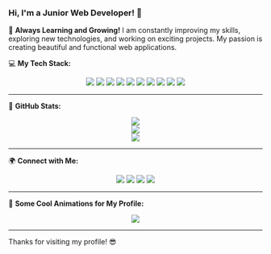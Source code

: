 ### Hi, I'm a Junior Web Developer! 👋

🚀 **Always Learning and Growing!** I am constantly improving my skills, exploring new technologies, and working on exciting projects. My passion is creating beautiful and functional web applications. 

💻 **My Tech Stack:**  
<p align="center">
  <img src="https://img.shields.io/badge/HTML5-%23E34F26.svg?style=for-the-badge&logo=html5&logoColor=white"/>
  <img src="https://img.shields.io/badge/CSS3-%231572B6.svg?style=for-the-badge&logo=css3&logoColor=white"/>
  <img src="https://img.shields.io/badge/JavaScript-%23F7DF1E.svg?style=for-the-badge&logo=javascript&logoColor=black"/>
  <img src="https://img.shields.io/badge/TypeScript-%23007ACC.svg?style=for-the-badge&logo=typescript&logoColor=white"/>
  <img src="https://img.shields.io/badge/Bootstrap-%237952B3.svg?style=for-the-badge&logo=bootstrap&logoColor=white"/>
  <img src="https://img.shields.io/badge/Sass-%23CC6699.svg?style=for-the-badge&logo=sass&logoColor=white"/>
  <img src="https://img.shields.io/badge/SCSS-%23CC6699.svg?style=for-the-badge&logo=sass&logoColor=white"/>
  <img src="https://img.shields.io/badge/React-%2361DAFB.svg?style=for-the-badge&logo=react&logoColor=black"/>
  <img src="https://img.shields.io/badge/Vite-%23646CFF.svg?style=for-the-badge&logo=vite&logoColor=white"/>
  <img src="https://img.shields.io/badge/Python-%233776AB.svg?style=for-the-badge&logo=python&logoColor=white"/>
</p>

---

💊 **GitHub Stats:**
<p align="center">
  <img src="https://github-readme-stats.vercel.app/api?username=CodeArcadia-fastest&show_icons=true&theme=radical"/>
  <br>
  <img src="https://github-readme-streak-stats.herokuapp.com/?user=CodeArcadia-fastest&theme=radical"/>
  <br>
  <img src="https://github-readme-stats.vercel.app/api/top-langs/?username=CodeArcadia-fastest&layout=compact&theme=radical"/>
</p>

---

🌍 **Connect with Me:**  
<p align="center">
  <a href="https://t.me/YOUR_TELEGRAM"><img src="https://img.shields.io/badge/Telegram-2CA5E0?style=for-the-badge&logo=telegram&logoColor=white"/></a>
  <a href="https://www.linkedin.com/in/YOUR_LINKEDIN"><img src="https://img.shields.io/badge/LinkedIn-0077B5?style=for-the-badge&logo=linkedin&logoColor=white"/></a>
  <a href="https://www.youtube.com/c/YOUR_YOUTUBE"><img src="https://img.shields.io/badge/YouTube-FF0000?style=for-the-badge&logo=youtube&logoColor=white"/></a>
  <a href="https://www.instagram.com/YOUR_INSTAGRAM"><img src="https://img.shields.io/badge/Instagram-E4405F?style=for-the-badge&logo=instagram&logoColor=white"/></a>
</p>

---

🚀 **Some Cool Animations for My Profile:**
<p align="center">
  <img src="https://komarev.com/ghpvc/?username=CodeArcadia-fastest&color=brightgreen"/>
</p>

---


Thanks for visiting my profile! 😎
